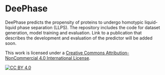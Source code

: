 # DeePhase

DeePhase predicts the propensity of proteins to undergo homotypic liquid-liquid phase separation (LLPS). The repository includes the code for dataset generation, model training and evaluation. Link to a publication that describes the development and evaluation of the predictor will be added soon.

This work is licensed under a
[Creative Commons Attribution-NonCommercial 4.0 International License][cc-by].

[![CC BY 4.0][cc-by-image]][cc-by]

[cc-by]: http://creativecommons.org/licenses/by-nc/4.0/
[cc-by-image]: https://mirrors.creativecommons.org/presskit/buttons/88x31/svg/by-nc.eu.svg
